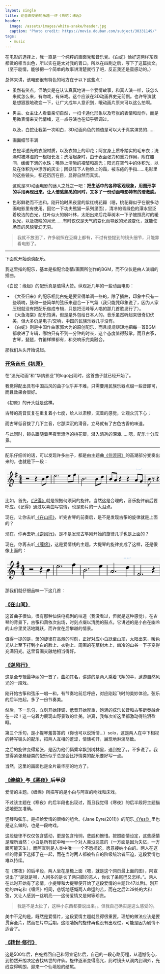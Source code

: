 ```yaml
---
layout: single
title: 论音画交融的乐趣——评《白蛇：缘起》
header:
  image: /assets/images/white-snake/header.jpg
  caption: "Photo credit: https://movie.douban.com/subject/30331149/"
tags:
  - music
---
```


在电影的选择上，我一直是一个纯粹的画面党和音乐党。《白蛇》恰好这两样东西都做的相当出色，所以实在是太对我的胃口。所以在四刷之后，写下了这篇拙文。（至于剧情，能够把一个简单的故事讲清楚就行了吧，反正我还是蛮感动的。）

总体来讲，该电影很有特色的地方在于以下这些点：

- 虽然有笑点，但确实是在认认真真地讲一个爱情故事，和真人演一样，该怎么来就怎么来，有吻戏，有床戏。这个应该在3D动画界史无前例。也许导演就是想狠狠地改变一下，让广大成年人意识到，哦动画片原来可以这么拍啊。

- 男主、女主让人看着亲切自然，一扫卡通化形象以及夸张的表情和动作，而是用微表情来交代情绪，这一点导演也在知乎强调过。

  以及，白蛇让我第一次明白，3D动画角色的颜值是可以大于真实演员的……

- 画面细节丰满

  白蛇半透光的衣服材质，以及衣物上的印花；阿宣身上质朴踏实的毛布衣；洗澡时被淋湿的一根根长发；洗浴起身时，由于表面张力和重力作用，附在腰间，缓缓下淌的水珠；嘴唇上清晰的褶皱和高光；阳光在空气中的体积光，以及在体积光中漂浮的灰尘；困妖阵下人物脸上的霜，被冻疮的手指……电影里的这些镜头，都还历历在目，显得自然而真实。

  这就是3D动画电影的迷人之处之一吧：**把生活中的各种客观现象，用图形学的手段再现出来，让人倍感熟悉的同时，又多了一份动画电影特有的澄澈感。**

- 色彩鲜艳而不违和。刚开始时黑夜里的紫红桃花瓣（嗯，桃花瓣似乎在很多动画电影里有使用。回忆一下功夫熊猫一系列里面），清冷的青绿色的潭水里泛着皎洁的白光，红叶似火的枫叶林，太阳出来后花草树木一下子被照亮时的暖色光，以及夜晚的月光……有时仅仅是天气的变化而导致的光源变化，就能使场景的风貌变幻无穷。

> 我就不放图了，许多剧照在豆瓣上都有，不过有些提到的镜头细节，只能靠看电影了。

---

下面就开始谈谈配乐。

我这里指的配乐，基本是指配合剧情/画面所创作的BGM，而不仅仅是由人演唱的插曲。

《白蛇：缘起》的配乐真是值得大赞。纵观近几年的一些动画电影：

- 《大圣归来》的配乐相比白蛇是要显得单调一些的，除了插曲，印象中只有一些唢呐，鼓和一些简单的弦乐来迎合一下气氛（我只能凭印象说了，因为人家压根就没有把配乐做成专辑，只是把汪峰等人唱的那几首歌发行了）。
- 《大鱼海棠》配乐饱满，但是是外包给日本人的。音乐虽然听起来很奇幻优美，但大多仍是电子/交响，中国的民族乐器几乎没有。
- 《白蛇》则是中国作曲家郭大为的原创配乐，而且规规矩矩地把每一首BGM都收进了专辑，哪怕只有不到一分钟的时长，这个态度值得鼓掌。而且古筝，古琴，琵琶，竹笛样样都有，和交响乐完美融合。

那我们从头开始说起。

###  [开场音乐《初原》](https://y.qq.com/n/yqq/song/003xEXmp0gbECc.html)

在“追光动画”和“华纳影业”的logo出现时，这首曲子就已经开始了。

我觉得配出具有中国古风的曲子似乎并不难，只需要用民族乐器点缀一些音即可，而且效果会很好。

《初原》的开头就是这样。

古琴的高音反复在重复着小七度，给人以肃穆，沉着的感觉，让观众沉下心；

而古琴低音拨了几下主音，它那深沉的滑音，立马就有了古色古香的味道。

与此同时，镜头跟随着黑夜里漂浮的桃花瓣，潜入清冽的深潭……嗯，配乐十分应景。

---

配乐仔细听的话，可以发现许多曲子，都是由主题曲[《何须问》](https://y.qq.com/n/yqq/song/003T0oJ84XdqG5.html)的高潮部分变奏出来的。也就是下一段：

![main theme](/assets/images/white-snake/main-theme.png)

比如，首先，[《记得》](https://y.qq.com/n/yqq/song/002LeVfm0erJL5.html)就是照搬何须问的旋律。当然这是合理的，音乐旋律前后要呼应。《记得》通过以喜曲写哀情，也是影片的一大泪点。

现在，让你去听[《在山间》](https://y.qq.com/n/yqq/song/001WRS6I2px96d.html)，听完古琴的前奏后，是不是发现古筝的旋律就是上面的？

现在，你再去听[《逆风行》](https://y.qq.com/n/yqq/song/002cAYuT2YuUwW.html)，是不是发现古筝刚开始的旋律几乎也是上面的？

现在，你再去听[《缠绵》](https://y.qq.com/n/yqq/song/003DBRMA0VZhDj.html)，这是爱情线的主题。大提琴的旋律变成了这样，还是很像上面的：

![love theme](/assets/images/white-snake/love.png)

那我们就仔细品味一下这几首：

###  [《在山间》](https://y.qq.com/n/yqq/song/001WRS6I2px96d.html)

这首曲子很仙，很有那种仙侠电视剧的味道（我没看过，但就是这种感觉）。在古琴的背景下，古筝和萧依次出场，时刻点缀以清脆的鼓点。它讲述的是小白在幽冷的山谷里灵活地跳跃，而许宣在后攀越的情景。

值得一提的是，萧的旋律在高潮的时刻，正好对应小白跃至山顶，太阳出来，暖色光从上至下打到小白的脸上、衣物上、周围的花草树木上，幽冷的山谷一下子变得充满阳光。这里音画交融地相当得好。

###  [《逆风行》](https://y.qq.com/n/yqq/song/002cAYuT2YuUwW.html)

这是全专辑最华丽的一首了，曲如其名，讲述的是两人乘着飞翔的伞，遨游自然风光的一段戏。

刚开始古筝和弦乐一唱一和，有节奏地前后呼应，对应刚起飞时的美妙体验。弦乐的后半拍起，多了一份节奏美。

然后，下一乐句，立刻开始转调，低音开始厚重，饱满的弦乐长音和古筝断奏融合在一起！这一句着力展现山野景致的壮美。讲真，我每次听这里都激动得热泪盈眶。

第三个乐句，是小提琴羞答答的（你也可以说矫情…）solo，这是两人在伞下相视的特写镜头的配乐，把两人互相的羞涩，情愫初开，展现地淋漓尽致。

之后的旋律变得紧张，是因为他们俩乘伞飘到树林里，遇到蛇了。。不多说了。我觉得紧张悬疑类的配乐似乎总是会比抒情类的配乐要好写一点。

当然，这里的画面也是全片最华丽的地方了。

###  [《缠绵》](https://y.qq.com/n/yqq/song/003DBRMA0VZhDj.html)与[《寒夜》](https://y.qq.com/n/yqq/song/0040M7lx0HFUwl.html)后半段

爱情的主题。《缠绵》所描写的是小白与阿宣的吻戏和床戏。

不过该主题在《寒夜》的后半段也出现过，而且我觉得《寒夜》的后半段将主题描述地更加准确。

竖琴和弦乐，是描绘爱情的很棒的组合。《Jane Eyre(2011)》的配乐[《Yes!》](https://y.qq.com/n/yqq/song/002riIxI4P4QJt.html)里也是这么做的，也是一段吻戏。

这段旋律不仅仅包含感动，更是包含怜悯，悲戚和惋惜。按照剧情设定，这些感情是理所当然：小白是所有蛇中唯一一个对人类没恶意的（一方面是因为失忆，一方面可能天生），而阿宣则是人类中唯一一个不愿捕蛇，愿意接纳小白的。两人在这样的背景下选择了在一起，而在当时两人都被各自的阶级统治者压迫，这段爱情也难以持续。

在《寒夜》的后半段，两人坐在屋檐上面（嗯，就是这个网页最上面的图），阿宣说出了“是就是呗，人间多的是长了两只脚的恶人，你长了条尾巴又怎样。”。两人在此时开始有了恋情，小提琴和大提琴便开始了这段爱情的主题(1:47以后)。刚开始的四句和《缠绵》相同，悲切地感慨两人命运的苦，而在之后2:29处的大和弦，又让人感到一丝明亮——这份爱情又是何等珍贵。

> 我是不是太扯了，这种小东西都要说出来。。但我自己确实是这么感受的。

美中不足的是，既然是爱情片，这段爱情主题就显得很重要，理想的做法应该是要贯穿全片，然而在片中后期，这段凄婉的旋律再也没有出现过，可能是因为剧情不适合了。

###   [《转世·修行》](https://y.qq.com/n/yqq/song/002JzA5j0dUsTT.html)

这是500年后，白蛇找回自己和阿宣记忆后，自己的一段心路历程，从遗憾伤心，到豁然开朗决定去找转世的许仙。旋律逐渐变得高亢，此时镜头从洞内到洞外，光线变得明朗，迎来一个仙境般的结尾。